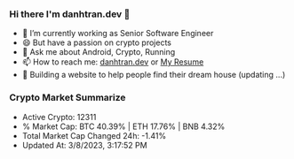 ### Hi there I'm danhtran.dev 👋

- 🔭 I’m currently working as Senior Software Engineer
- 😄 But have a passion on crypto projects
- 💬 Ask me about Android, Crypto, Running 
- 📫 How to reach me: <a href="https://danhtran.dev" target="_blank">danhtran.dev</a> or <a href="Dan-Resume.pdf" target="_blank">My Resume</a>
- 🌱 Building a website to help people find their dream house (updating ...)

### Crypto Market Summarize
- Active Crypto: 12311
- % Market Cap: BTC 40.39% | ETH 17.76% | BNB 4.32%
- Total Market Cap Changed 24h: -1.41%
- Updated At: 3/8/2023, 3:17:52 PM
